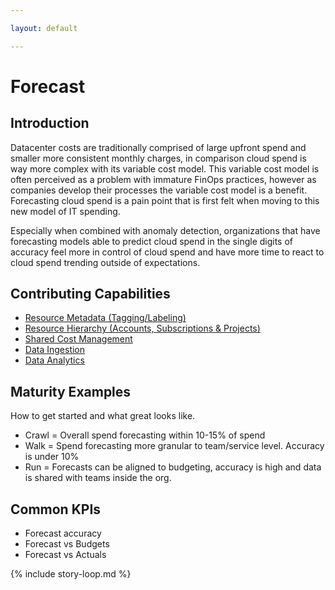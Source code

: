 ```yaml
---

layout: default

---
```


# Forecast

## Introduction

Datacenter costs are traditionally comprised of large upfront spend and smaller more consistent monthly charges, in comparison cloud spend is way more complex with its variable cost model. This variable cost model is often perceived as a problem with immature FinOps practices, however as companies develop their processes the variable cost model is a benefit. Forecasting cloud spend is a pain point that is first felt when moving to this new model of IT spending. 

Especially when combined with anomaly detection, organizations that have forecasting models able to predict cloud spend in the single digits of accuracy feel more in control of cloud spend and have more time to react to cloud spend trending outside of expectations.


## Contributing Capabilities

 * [Resource Metadata (Tagging/Labeling)](/framework/capabilities/tagging-labeling/)
 * [Resource Hierarchy (Accounts, Subscriptions & Projects)](/framework/capabilities/resource-hierarchy/)
 * [Shared Cost Management](/framework/capabilities/shared-cost-management/)
 * [Data Ingestion](/framework/capabilities/data-ingestion/)
 * [Data Analytics](/framework/capabilities/data-analytics/)


## Maturity Examples

How to get started and what great looks like.

 * Crawl = Overall spend forecasting within 10-15% of spend
 * Walk = Spend forecasting more granular to team/service level. Accuracy is under 10%
 * Run = Forecasts can be aligned to budgeting, accuracy is high and data is shared with teams inside the org.

## Common KPIs

 * Forecast accuracy
 * Forecast vs Budgets
 * Forecast vs Actuals

{% include story-loop.md %}